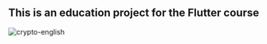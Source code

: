 ## This is an education project for the Flutter course


![crypto-english](https://github.com/adultcode/Flutter-Crypto-Exchange-/assets/17101519/5f3d2110-40a6-43ca-bc8a-c52b40411478)
